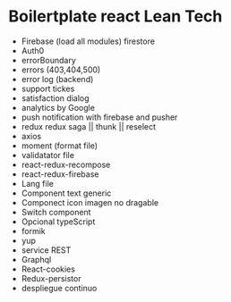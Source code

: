 # Boilertplate react Lean Tech

* Firebase (load all modules) firestore
* Auth0
* errorBoundary
* errors (403,404,500)
* error log (backend)
* support tickes
* satisfaction dialog
* analytics by Google
* push notification with firebase and pusher
* redux  redux saga || thunk || reselect
* axios
* moment (format file)
* validatator file
* react-redux-recompose
* react-redux-firebase
* Lang file
* Component text generic
* Componect icon imagen no dragable
* Switch component 
* Opcional typeScript
* formik
* yup
* service REST 
* Graphql 
* React-cookies
* Redux-persistor
* despliegue continuo
